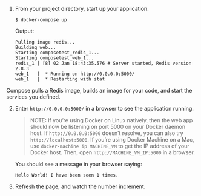 1. From your project directory, start up your application.

    ```
    $ docker-compose up
    ```

    Output:

    ```
    Pulling image redis...
    Building web...
    Starting composetest_redis_1...
    Starting composetest_web_1...
    redis_1 | [8] 02 Jan 18:43:35.576 # Server started, Redis version 2.8.3
    web_1   |  * Running on http://0.0.0.0:5000/
    web_1   |  * Restarting with stat
    ```

Compose pulls a Redis image, builds an image for your code, and start the services you defined.

2. Enter `http://0.0.0.0:5000/` in a browser to see the application running.

    > NOTE: If you’re using Docker on Linux natively, then the web app should now be listening on port 5000 on your Docker daemon host. If `http://0.0.0.0:5000` doesn’t resolve, you can also try `http://localhost:5000`. If you’re using Docker Machine on a Mac, use `docker-machine ip MACHINE_VM` to get the IP address of your Docker host. Then, open `http://MACHINE_VM_IP:5000` in a browser.

    You should see a message in your browser saying:

    ```
    Hello World! I have been seen 1 times.
    ```

3. Refresh the page, and watch the number increment.